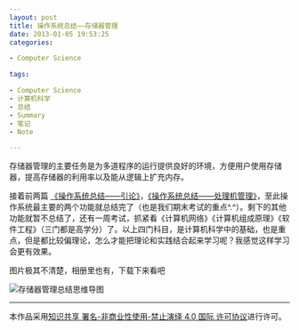 ```yaml
---
layout: post
title: 操作系统总结——存储器管理
date: 2013-01-05 19:53:25
categories:

- Computer Science

tags:

- Computer Science
- 计算机科学
- 总结
- Summary
- 笔记
- Note

---
```


存储器管理的主要任务是为多道程序的运行提供良好的环境，方便用户使用存储器，提高存储器的利用率以及能从逻辑上扩充内存。

接着前两篇 [《操作系统总结——引论》](http://www.geekplux.com/2013/01/03/操作系统总结——引论/)，[《操作系统总结——处理机管理》](http://www.geekplux.com/2013/01/04/操作系统总结——处理机管理/)，至此操作系统最主要的两个功能就总结完了（也是我们期末考试的重点^.^）。剩下的其他功能就暂不总结了，还有一周考试，抓紧看《计算机网络》《计算机组成原理》《软件工程》（三门都是高学分）了。以上四门科目，是计算机科学中的基础，也是重点，但是都比较偏理论，怎么才能把理论和实践结合起来学习呢？我感觉这样学习会更有效果。

图片极其不清楚，相册里也有，下载下来看吧

![存储器管理总结思维导图](https://geekpluxblog.oss-cn-hongkong.aliyuncs.com/os-memory-summary.png)

<!-- more -->

---

本作品采用[知识共享 署名-非商业性使用-禁止演绎 4.0 国际 许可协议](http://creativecommons.org/licenses/by-nc-nd/4.0/)进行许可。
